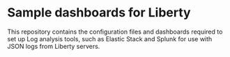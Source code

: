 # Sample dashboards for Liberty
This repository contains the configuration files and dashboards required to set up Log analysis tools, such as Elastic Stack and Splunk for use with JSON logs from Liberty servers.
